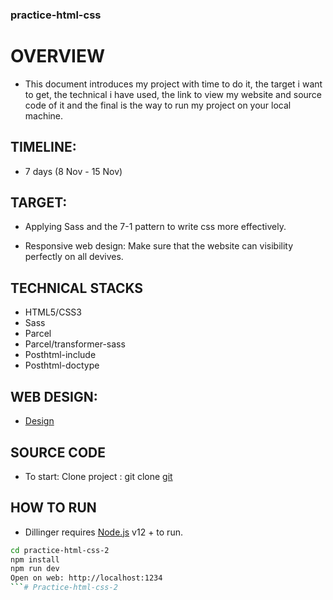 
### practice-html-css

# OVERVIEW

 - This document introduces my project with time to do it, the target i want to get, the technical i have used, the link to view my website and source code of it and the final is the way to run my project on your local machine.


## TIMELINE:

- 7 days (8 Nov - 15 Nov)

## TARGET:

- Applying Sass and the 7-1 pattern to write css more effectively.

- Responsive web design: Make sure that the website can visibility perfectly on all devives.

## TECHNICAL STACKS

- HTML5/CSS3
- Sass
- Parcel
- Parcel/transformer-sass
- Posthtml-include
- Posthtml-doctype

## WEB DESIGN:

- [Design](https://www.figma.com/file/YZcol8bDDBUcNFmySANIiF/Untitled?type=design&node-id=8-9808&mode=design&t=6wpFWbxut0dUnOoG-0)

## SOURCE CODE

- To start: Clone project : git clone [git](https://github.com/DatWithTheWorld/practice-html-css-2)

## HOW TO RUN

- Dillinger requires [Node.js](https://nodejs.org/) v12 + to run.


```sh
cd practice-html-css-2
npm install
npm run dev
Open on web: http://localhost:1234
```# Practice-html-css-2
